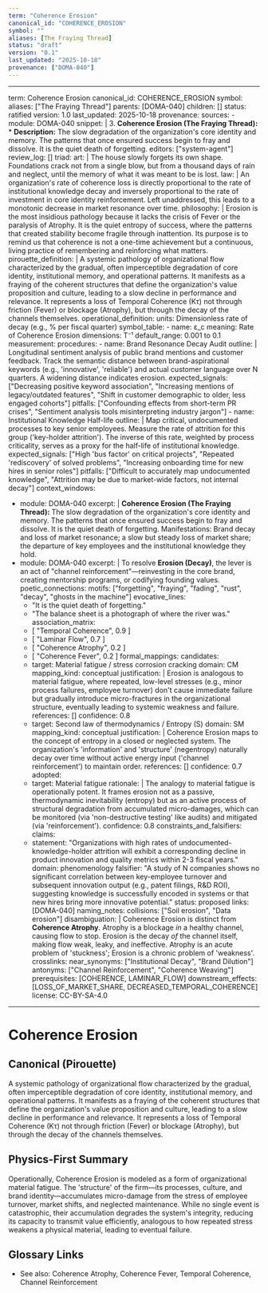 ```yaml
---
term: "Coherence Erosion"
canonical_id: "COHERENCE_EROSION"
symbol: ""
aliases: [The Fraying Thread]
status: "draft"
version: "0.1"
last_updated: "2025-10-18"
provenance: ["DOMA-040"]
---
```


---
term: Coherence Erosion
canonical_id: COHERENCE_EROSION
symbol: 
aliases: ["The Fraying Thread"]
parents: [DOMA-040]
children: []
status: ratified
version: 1.0
last_updated: 2025-10-18
provenance:
  sources:
    - module: DOMA-040
      snippet: |
        3. **Coherence Erosion (The Fraying Thread):**
            *   **Description:** The slow degradation of the organization's core identity and memory. The patterns that once ensured success begin to fray and dissolve. It is the quiet death of forgetting.
  editors: ["system-agent"]
  review_log: []
triad:
  art: |
    The house slowly forgets its own shape. Foundations crack not from a single blow, but from a thousand days of rain and neglect, until the memory of what it was meant to be is lost.
  law: |
    An organization's rate of coherence loss is directly proportional to the rate of institutional knowledge decay and inversely proportional to the rate of investment in core identity reinforcement. Left unaddressed, this leads to a monotonic decrease in market resonance over time.
  philosophy: |
    Erosion is the most insidious pathology because it lacks the crisis of Fever or the paralysis of Atrophy. It is the quiet entropy of success, where the patterns that created stability become fragile through inattention. Its purpose is to remind us that coherence is not a one-time achievement but a continuous, living practice of remembering and reinforcing what matters.
pirouette_definition: |
  A systemic pathology of organizational flow characterized by the gradual, often imperceptible degradation of core identity, institutional memory, and operational patterns. It manifests as a fraying of the coherent structures that define the organization's value proposition and culture, leading to a slow decline in performance and relevance. It represents a loss of Temporal Coherence (Kτ) not through friction (Fever) or blockage (Atrophy), but through the decay of the channels themselves.
operational_definition:
  units: Dimensionless rate of decay (e.g., % per fiscal quarter)
  symbol_table:
    - name: ε_c
      meaning: Rate of Coherence Erosion
      dimensions: T⁻¹
      default_range: 0.001 to 0.1
  measurement:
    procedures:
      - name: Brand Resonance Decay Audit
        outline: |
          Longitudinal sentiment analysis of public brand mentions and customer feedback. Track the semantic distance between brand-aspirational keywords (e.g., 'innovative', 'reliable') and actual customer language over N quarters. A widening distance indicates erosion.
        expected_signals: ["Decreasing positive keyword association", "Increasing mentions of legacy/outdated features", "Shift in customer demographic to older, less engaged cohorts"]
        pitfalls: ["Confounding effects from short-term PR crises", "Sentiment analysis tools misinterpreting industry jargon"]
      - name: Institutional Knowledge Half-life
        outline: |
          Map critical, undocumented processes to key senior employees. Measure the rate of attrition for this group ('key-holder attrition'). The inverse of this rate, weighted by process criticality, serves as a proxy for the half-life of institutional knowledge.
        expected_signals: ["High 'bus factor' on critical projects", "Repeated 'rediscovery' of solved problems", "Increasing onboarding time for new hires in senior roles"]
        pitfalls: ["Difficult to accurately map undocumented knowledge", "Attrition may be due to market-wide factors, not internal decay"]
context_windows:
  - module: DOMA-040
    excerpt: |
      **Coherence Erosion (The Fraying Thread):** The slow degradation of the organization's core identity and memory. The patterns that once ensured success begin to fray and dissolve. It is the quiet death of forgetting. Manifestations: Brand decay and loss of market resonance; a slow but steady loss of market share; the departure of key employees and the institutional knowledge they hold.
  - module: DOMA-040
    excerpt: |
      To resolve **Erosion (Decay)**, the lever is an act of "channel reinforcement"—reinvesting in the core brand, creating mentorship programs, or codifying founding values.
poetic_connections:
  motifs: ["forgetting", "fraying", "fading", "rust", "decay", "ghosts in the machine"]
  evocative_lines:
    - "It is the quiet death of forgetting."
    - "The balance sheet is a photograph of where the river was."
  association_matrix:
    - [ "Temporal Coherence", 0.9 ]
    - [ "Laminar Flow", 0.7 ]
    - [ "Coherence Atrophy", 0.2 ]
    - [ "Coherence Fever", 0.2 ]
formal_mappings:
  candidates:
    - target: Material fatigue / stress corrosion cracking
      domain: CM
      mapping_kind: conceptual
      justification: |
        Erosion is analogous to material fatigue, where repeated, low-level stresses (e.g., minor process failures, employee turnover) don't cause immediate failure but gradually introduce micro-fractures in the organizational structure, eventually leading to systemic weakness and failure.
      references: []
      confidence: 0.8
    - target: Second law of thermodynamics / Entropy (S)
      domain: SM
      mapping_kind: conceptual
      justification: |
        Coherence Erosion maps to the concept of entropy in a closed or neglected system. The organization's 'information' and 'structure' (negentropy) naturally decay over time without active energy input ('channel reinforcement') to maintain order.
      references: []
      confidence: 0.7
  adopted:
    - target: Material fatigue
      rationale: |
        The analogy to material fatigue is operationally potent. It frames erosion not as a passive, thermodynamic inevitability (entropy) but as an active process of structural degradation from accumulated micro-damages, which can be monitored (via 'non-destructive testing' like audits) and mitigated (via 'reinforcement').
      confidence: 0.8
constraints_and_falsifiers:
  claims:
    - statement: "Organizations with high rates of undocumented-knowledge-holder attrition will exhibit a corresponding decline in product innovation and quality metrics within 2-3 fiscal years."
      domain: phenomenology
      falsifier: "A study of N companies shows no significant correlation between key-employee turnover and subsequent innovation output (e.g., patent filings, R&D ROI), suggesting knowledge is successfully encoded in systems or that new hires bring more innovative potential."
      status: proposed
      links: [DOMA-040]
naming_notes:
  collisions: ["Soil erosion", "Data erosion"]
  disambiguation: |
    Coherence Erosion is distinct from **Coherence Atrophy**. Atrophy is a blockage *in* a healthy channel, causing flow to stop. Erosion is the decay *of* the channel itself, making flow weak, leaky, and ineffective. Atrophy is an acute problem of 'stuckness'; Erosion is a chronic problem of 'weakness'.
crosslinks:
  near_synonyms: ["Institutional Decay", "Brand Dilution"]
  antonyms: ["Channel Reinforcement", "Coherence Weaving"]
  prerequisites: [COHERENCE, LAMINAR_FLOW]
  downstream_effects: [LOSS_OF_MARKET_SHARE, DECREASED_TEMPORAL_COHERENCE]
license: CC-BY-SA-4.0
---

# Coherence Erosion

## Canonical (Pirouette)
A systemic pathology of organizational flow characterized by the gradual, often imperceptible degradation of core identity, institutional memory, and operational patterns. It manifests as a fraying of the coherent structures that define the organization's value proposition and culture, leading to a slow decline in performance and relevance. It represents a loss of Temporal Coherence (Kτ) not through friction (Fever) or blockage (Atrophy), but through the decay of the channels themselves.

## Physics-First Summary
Operationally, Coherence Erosion is modeled as a form of organizational material fatigue. The 'structure' of the firm—its processes, culture, and brand identity—accumulates micro-damage from the stress of employee turnover, market shifts, and neglected maintenance. While no single event is catastrophic, their accumulation degrades the system's integrity, reducing its capacity to transmit value efficiently, analogous to how repeated stress weakens a physical material, leading to eventual failure.

## Glossary Links
- See also: Coherence Atrophy, Coherence Fever, Temporal Coherence, Channel Reinforcement